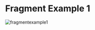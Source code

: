 # Fragment Example 1


![fragmentexample1](https://user-images.githubusercontent.com/46137894/55881575-a0bc7880-5bc2-11e9-86e6-2147c4d71067.gif)
